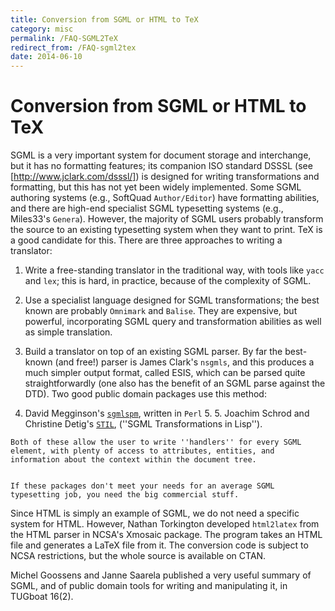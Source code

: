 ```yaml
---
title: Conversion from SGML or HTML to TeX
category: misc
permalink: /FAQ-SGML2TeX
redirect_from: /FAQ-sgml2tex
date: 2014-06-10
---
```


# Conversion from SGML or HTML to TeX

SGML is a very important system for document storage and interchange,
but it has no formatting features; its companion ISO standard
DSSSL
(see [http://www.jclark.com/dsssl/]) is designed for writing
transformations and formatting,
but this has not yet been widely implemented. Some SGML authoring
systems (e.g., SoftQuad `Author/Editor`) have formatting
abilities, and
there are high-end specialist SGML typesetting systems (e.g., Miles33's
`Genera`).  However, the majority of SGML users probably transform
the source to an existing typesetting system when they want to print. 
TeX is a good candidate for this. There are three approaches to writing a
translator:
  

1.  Write a free-standing translator in the traditional way, with
    tools like `yacc` and `lex`; this is hard, in
    practice, because of the complexity of SGML.
2.  Use a specialist language designed for SGML transformations; the
    best known are probably `Omnimark` and `Balise`.
    They are expensive, but powerful, incorporating SGML query and
    transformation abilities as well as simple translation.
3.  Build a translator on top of an existing SGML parser.  By far
    the best-known (and free!) parser is James Clark's
    `nsgmls`, and this produces a much simpler output format,
    called ESIS, which can be parsed quite straightforwardly (one also
    has the benefit of an SGML parse against the DTD). Two
    good public domain packages use this method:
  

  4. 
        David Megginson's
        [`sgmlspm`](http://www.perl.com/CPAN/modules/by-module/SGMLS),
        written in `Perl` 5.
    5. 
        Joachim Schrod and Christine Detig's
        [`STIL`](ftp://ftp.tu-darmstadt.de/pub/text/sgml/stil),
         (''SGML Transformations in Lisp'').
  

    Both of these allow the user to write ''handlers'' for every SGML
    element, with plenty of access to attributes, entities, and
    information about the context within the document tree.
  

    If these packages don't meet your needs for an average SGML
    typesetting job, you need the big commercial stuff.

Since HTML is simply an example of SGML, we do not need a specific
system for HTML.  However, Nathan Torkington developed
`html2latex` from the HTML parser in NCSA's
Xmosaic package.
The program takes an HTML file and generates a LaTeX file from it.
The conversion code is subject to NCSA restrictions, but the whole
source is available on CTAN.

Michel Goossens and Janne Saarela published a very useful summary of
SGML, and of public domain tools for writing and manipulating it, in
TUGboat 16(2).

